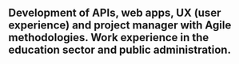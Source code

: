 ## Development of APIs, web apps, UX (user experience) and project manager with Agile methodologies. Work experience in the education sector and public administration.
